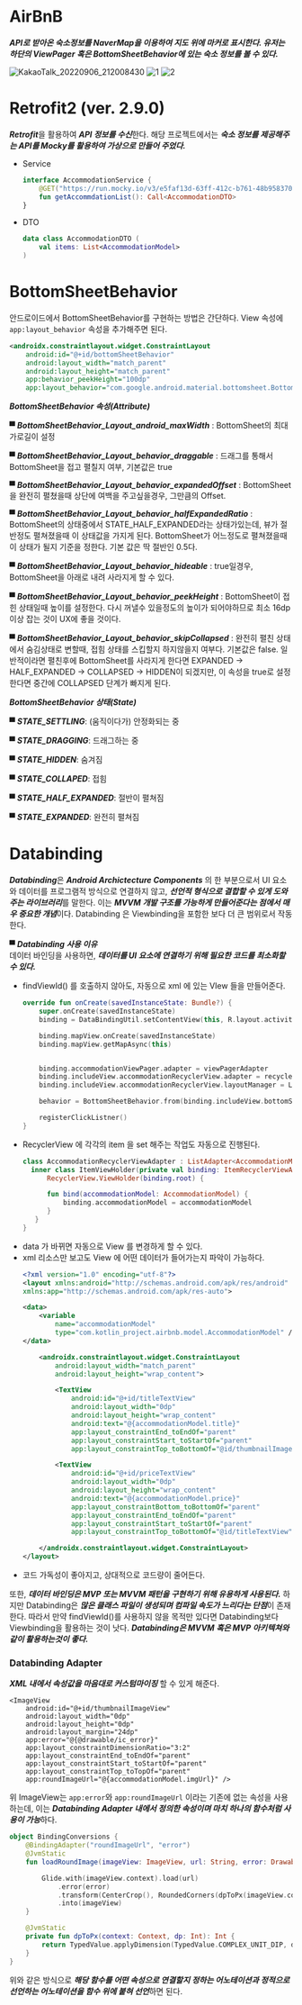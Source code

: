 # AirBnB
***API로 받아온 숙소정보를 NaverMap을 이용하여 지도 위에 마커로 표시한다. 유저는 하단의 ViewPager 혹은 BottomSheetBehavior에 있는 숙소 정보를 볼 수 있다.***

![KakaoTalk_20220906_212008430](https://user-images.githubusercontent.com/67175445/188761173-72456e74-4893-4303-a68f-4e9b93ca48a6.gif)
![1](https://user-images.githubusercontent.com/67175445/188761193-129cf974-e52b-4a60-8035-657e1c7ca842.png)
![2](https://user-images.githubusercontent.com/67175445/188761205-8cb1d763-a8c6-4573-a54d-65881f49cab1.png)

# Retrofit2 (ver. 2.9.0)
***Retrofit***을 활용하여 ***API 정보를 수신***한다. 해당 프로젝트에서는 ***숙소 정보를 제공해주는 API를 Mocky를 활용하여 가상으로 만들어 주었다.***

+ Service
  ```kotlin
  interface AccommodationService {
      @GET("https://run.mocky.io/v3/e5faf13d-63ff-412c-b761-48b958370ff5")
      fun getAccommdationList(): Call<AccommodationDTO>
  }
  ```
+ DTO
  ```kotlin
  data class AccommodationDTO (
      val items: List<AccommodationModel>
  )
  ```

# BottomSheetBehavior
안드로이드에서 BottomSheetBehavior를 구현하는 방법은 간단하다. View 속성에 ```app:layout_behavior``` 속성을 추가해주면 된다.
```XML
<androidx.constraintlayout.widget.ConstraintLayout
    android:id="@+id/bottomSheetBehavior"
    android:layout_width="match_parent"
    android:layout_height="match_parent"
    app:behavior_peekHeight="100dp"
    app:layout_behavior="com.google.android.material.bottomsheet.BottomSheetBehavior"/>
```

***BottomSheetBehavior 속성(Attribute)***



▀ ***BottomSheetBehavior_Layout_android_maxWidth*** : BottomSheet의 최대 가로길이 설정

 

▀ ***BottomSheetBehavior_Layout_behavior_draggable*** : 드래그를 통해서 BottomSheet을 접고 펼칠지 여부, 기본값은 true

 

▀ ***BottomSheetBehavior_Layout_behavior_expandedOffset*** : BottomSheet을 완전히 펼쳤을때 상단에 여백을 주고싶을경우, 그만큼의 Offset.

 

▀ ***BottomSheetBehavior_Layout_behavior_halfExpandedRatio*** : BottomSheet의 상태중에서 STATE_HALF_EXPANDED라는 상태가있는데, 뷰가 절반정도 펼쳐졌을때 이 상태값을 가지게 된다. BottomSheet가 어느정도로 펼쳐졌을때 이 상태가 될지 기준을 정한다. 기본 값은 딱 절반인 0.5다.



▀ ***BottomSheetBehavior_Layout_behavior_hideable*** : true일경우, BottomSheet을 아래로 내려 사라지게 할 수 있다. 

 

▀ ***BottomSheetBehavior_Layout_behavior_peekHeight*** : BottomSheet이 접힌 상태일때 높이를 설정한다. 다시 꺼낼수 있을정도의 높이가 되어야하므로 최소 16dp 이상 잡는 것이 UX에 좋을 것이다.

 

▀ ***BottomSheetBehavior_Layout_behavior_skipCollapsed*** : 완전히 펼친 상태에서 숨김상태로 변할때, 접힘 상태를 스킵할지 하지않을지 여부다. 기본값은 false. 일반적이라면 펼친후에 BottomSheet를 사라지게 한다면 EXPANDED -> HALF_EXPANDED -> COLLAPSED -> HIDDEN이 되겠지만, 이 속성을 true로 설정한다면 중간에 COLLAPSED 단계가 빠지게 된다.


***BottomSheetBehavior 상태(State)***


▀ ***STATE_SETTLING***: (움직이다가) 안정화되는 중

▀ ***STATE_DRAGGING***: 드래그하는 중

▀ ***STATE_HIDDEN***: 숨겨짐

▀ ***STATE_COLLAPED***: 접힘

▀ ***STATE_HALF_EXPANDED***: 절반이 펼쳐짐

▀ ***STATE_EXPANDED***:  완전히 펼쳐짐

# Databinding
***Databinding***은 ***Android Archictecture Components*** 의 한 부분으로서 UI 요소와 데이터를 프로그램적 방식으로 연결하지 않고, ***선언적 형식으로 결합할 수 있게 도와주는 라이브러리***를 말한다.
이는 ***MVVM 개발 구조를 가능하게 만들어준다는 점에서 매우 중요한 개념***이다. Databinding 은 Viewbinding을 포함한 보다 더 큰 범위로서 작동한다.

▀ ***Databinding 사용 이유***   
데이터 바인딩을 사용하면, ***데이터를 UI 요소에 연결하기 위해 필요한 코드를 최소화할 수 있다.***
  + findViewId() 를 호출하지 않아도, 자동으로 xml 에 있는 VIew 들을 만들어준다.
    ```Kotlin
    override fun onCreate(savedInstanceState: Bundle?) {
        super.onCreate(savedInstanceState)
        binding = DataBindingUtil.setContentView(this, R.layout.activity_main)

        binding.mapView.onCreate(savedInstanceState)
        binding.mapView.getMapAsync(this)


        binding.accommodationViewPager.adapter = viewPagerAdapter
        binding.includeView.accommodationRecyclerView.adapter = recyclerViewAdapter
        binding.includeView.accommodationRecyclerView.layoutManager = LinearLayoutManager(this)

        behavior = BottomSheetBehavior.from(binding.includeView.bottomSheetBehavior)

        registerClickListner()
    }
    ```
  + RecyclerView 에 각각의 item 을 set 해주는 작업도 자동으로 진행된다.
    ```Kotlin
    class AccommodationRecyclerViewAdapter : ListAdapter<AccommodationModel, AccommodationRecyclerViewAdapter.ItemViewHolder>(diffUtil) {
      inner class ItemViewHolder(private val binding: ItemRecyclerViewAccommodationBinding) :
          RecyclerView.ViewHolder(binding.root) {

          fun bind(accommodationModel: AccommodationModel) {
              binding.accommodationModel = accommodationModel
          }
       }
    }
    ```
  + data 가 바뀌면 자동으로 View 를 변경하게 할 수 있다.
  + xml 리소스만 보고도 View 에 어떤 데이터가 들어가는지 파악이 가능하다.
    ```XML
    <?xml version="1.0" encoding="utf-8"?>
    <layout xmlns:android="http://schemas.android.com/apk/res/android"
    xmlns:app="http://schemas.android.com/apk/res-auto">

    <data>
        <variable
            name="accommodationModel"
            type="com.kotlin_project.airbnb.model.AccommodationModel" />
    </data>

        <androidx.constraintlayout.widget.ConstraintLayout
            android:layout_width="match_parent"
            android:layout_height="wrap_content">

            <TextView
                android:id="@+id/titleTextView"
                android:layout_width="0dp"
                android:layout_height="wrap_content"
                android:text="@{accommodationModel.title}"
                app:layout_constraintEnd_toEndOf="parent"
                app:layout_constraintStart_toStartOf="parent"
                app:layout_constraintTop_toBottomOf="@id/thumbnailImageView" />

            <TextView
                android:id="@+id/priceTextView"
                android:layout_width="0dp"
                android:layout_height="wrap_content"
                android:text="@{accommodationModel.price}"
                app:layout_constraintBottom_toBottomOf="parent"
                app:layout_constraintEnd_toEndOf="parent"
                app:layout_constraintStart_toStartOf="parent"
                app:layout_constraintTop_toBottomOf="@id/titleTextView" />

        </androidx.constraintlayout.widget.ConstraintLayout>
    </layout>
    ```
  + 코드 가독성이 좋아지고, 상대적으로 코드량이 줄어든다.   
  
또한, ***데이터 바인딩은 MVP 또는 MVVM 패턴을 구현하기 위해 유용하게 사용된다.*** 하지만 Databinding은 ***많은 클래스 파일이 생성되며 컴파일 속도가 느리다는 단점***이 존재한다. 
따라서 만약 findViewId()를 사용하지 않을 목적만 있다면 Databinding보다 Viewbinding을 활용하는 것이 낫다. ***Databinding은 MVVM 혹은 MVP 아키텍쳐와 같이 활용하는것이 좋다.***

### Databinding Adapter
***XML 내에서 속성값을 마음대로 커스텀마이징*** 할 수 있게 해준다.
```XLM
<ImageView
    android:id="@+id/thumbnailImageView"
    android:layout_width="0dp"
    android:layout_height="0dp"
    android:layout_margin="24dp"
    app:error="@{@drawable/ic_error}"
    app:layout_constraintDimensionRatio="3:2"
    app:layout_constraintEnd_toEndOf="parent"
    app:layout_constraintStart_toStartOf="parent"
    app:layout_constraintTop_toTopOf="parent"
    app:roundImageUrl="@{accommodationModel.imgUrl}" />
```   
위 ImageView는 ```app:error```와 ```app:roundImageUrl``` 이라는 기존에 없는 속성을 사용하는데, 이는 ***Databinding Adapter 내에서 정의한 속성이며 마치 하나의 함수처럼 사용이 가능***하다.
   
   
```Kotlin
object BindingConversions {
    @BindingAdapter("roundImageUrl", "error")
    @JvmStatic
    fun loadRoundImage(imageView: ImageView, url: String, error: Drawable) {

        Glide.with(imageView.context).load(url)
            .error(error)
            .transform(CenterCrop(), RoundedCorners(dpToPx(imageView.context, 12)))
            .into(imageView)
    }

    @JvmStatic
    private fun dpToPx(context: Context, dp: Int): Int {
        return TypedValue.applyDimension(TypedValue.COMPLEX_UNIT_DIP, dp.toFloat(), context.resources.displayMetrics).toInt()
    }
}
```   

위와 같은 방식으로 ***해당 함수를 어떤 속성으로 연결할지 정하는 어노테이션과 정적으로 선언하는 어노테이션을 함수 위에 붙혀 선언***하면 된다.

